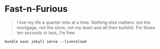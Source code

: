 # Fast-n-Furious

>I live my life a quarter mile at a time. Nothing else matters: not the mortgage, not the store, not my team and all their bullshit. For those ten seconds or less, I’m free.

```
bundle exec jekyll serve --livereload
```